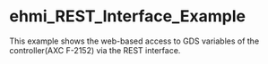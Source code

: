# ehmi_REST_Interface_Example

This example shows the web-based access to GDS variables of the controller(AXC F-2152) via the REST interface.

